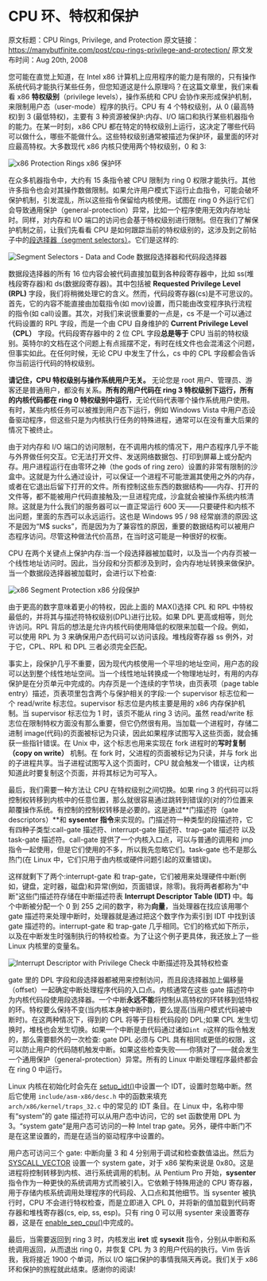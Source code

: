 # CPU 环、特权和保护

原文标题：CPU Rings, Privilege, and Protection
原文链接：https://manybutfinite.com/post/cpu-rings-privilege-and-protection/
原文发布时间：Aug 20th, 2008

您可能在直觉上知道，在 Intel x86 计算机上应用程序的能力是有限的，只有操作系统代码才能执行某些任务，但您知道这是什么原理吗？在这篇文章里，我们来看看 x86 **特权级别**（privilege levels），操作系统和 CPU 会协作来形成保护机制，来限制用户态（user-mode）程序的执行。CPU 有 4 个特权级别，从 0 (最高特权)到 3 (最低特权)，主要有 3 种资源被保护:内存、I/O 端口和执行某些机器指令的能力。在某一时刻，x86 CPU 都在特定的特权级别上运行，这决定了哪些代码可以做什么，哪些不能做什么。这些特权级别通常被描述为保护环，最里面的环对应最高特权。大多数现代 x86 内核只使用两个特权级别，0 和 3:

![x86 Protection Rings](https://i.imgur.com/tWGnZzV.png)
x86 保护环

在众多机器指令中，大约有 15 条指令被 CPU 限制为 ring 0 权限才能执行。其他许多指令也会对其操作数做限制。如果允许用户模式下运行止血指令，可能会破坏保护机制，引发混乱，所以这些指令保留给内核使用。试图在 ring 0 外运行它们会导致通用保护（general-protection）异常，比如一个程序使用无效内存地址时。同样，对内存和 I/O 端口的访问也会基于特权级别进行限制。但在我们了解保护机制之前，让我们先看看 CPU 是如何跟踪当前的特权级别的，这涉及到之前帖子中的[段选择器（segment selectors）](http://duartes.org/gustavo/blog/post/memory-translation-and-segmentation)。它们是这样的:

![Segment Selectors - Data and Code](https://i.imgur.com/1lG2N15.png)
数据段选择器和代码段选择器

数据段选择器的所有 16 位内容会被代码直接加载到各种段寄存器中，比如 ss(堆栈段寄存器)和 ds(数据段寄存器)。其中包括被 **Requested Privilege Level (RPL)** 字段，我们将稍微处理它的含义。然而，代码段寄存器(cs)是不可思议的。首先，它的内容不能直接由加载指令(如 mov)设置，而只能由改变程序执行流程的指令(如 call)设置。其次，对我们来说很重要的一点是，cs 不是一个可以通过代码设置的 RPL 字段，而是一个由 CPU 自身维护的 **Current Privilege Level（CPL）** 字段。代码段寄存器中的 2 位 CPL 字段**总是等于** CPU 当前的特权级别。英特尔的文档在这个问题上有点摇摆不定，有时在线文件也会混淆这个问题，但事实如此。在任何时候，无论 CPU 中发生了什么，cs 中的 CPL 字段都会告诉你当前运行代码的特权级别。

**请记住，CPU 特权级别与操作系统用户无关。** 无论您是 root 用户、管理员、游客还是普通用户，都没有关系。**所有的用户代码在 ring 3 特权级别下运行，所有的内核代码都在 ring 0 特权级别中运行**，无论代码代表哪个操作系统用户使用。有时，某些内核任务可以被推到用户态下运行，例如 Windows Vista 中用户态设备驱动程序，但这些只是为内核执行任务的特殊进程，通常可以在没有重大后果的情况下被终止。

由于对内存和 I/O 端口的访问限制，在不调用内核的情况下，用户态程序几乎不能与外界做任何交互。它无法打开文件、发送网络数据包、打印到屏幕上或分配内存。用户进程运行在由零环之神（the gods of ring zero）设置的非常有限制的沙盒中。这就是为什么通过设计，可以保证一个进程不可能泄漏其使用之外的内存，或者在它退出后留下打开的文件。所有控制这些东西的数据结构——内存、打开的文件等，都不能被用户代码直接触及;一旦进程完成，沙盒就会被操作系统内核清除。这就是为什么我们的服务器可以一直正常运行 600 天——只要硬件和内核不出问题，里面的东西可以永远运行。这也是 Windows 95 / 98 经常崩溃的原因:这不是因为“M$ sucks”，而是因为为了兼容性的原因，重要的数据结构可以被用户态程序访问。尽管这种做法代价高昂，在当时这可能是一种很好的权衡。

CPU 在两个关键点上保护内存:当一个段选择器被加载时，以及当一个内存页被一个线性地址访问时。因此，当分段和分页都涉及到时，会内存地址转换来做保护。当一个数据段选择器被加载时，会进行以下检查:

![x86 Segment Protection](https://i.imgur.com/ACaUbEH.png)
x86 分段保护

由于更高的数字意味着更小的特权，因此上面的 MAX()选择 CPL 和 RPL 中特权最低的，并将其与描述符特权级别(DPL)进行比较。如果 DPL 更高或相等，则允许访问。RPL 背后的想法是允许内核代码使用降低的权限来加载一个段。例如，可以使用 RPL 为 3 来确保用户态代码可以访问该段。堆栈段寄存器 ss 例外，对于它，CPL、RPL 和 DPL 三者必须完全匹配。

事实上，段保护几乎不重要，因为现代内核使用一个平坦的地址空间，用户态的段可以达到整个线性地址空间。当一个线性地址转换成一个物理地址时，有用的内存保护是在分页单元中完成的。内存页是一个连续的字节块，由页表项（page table entry）描述，页表项里包含两个与保护相关的字段:一个 supervisor 标志位和一个 read/write 标志位。supervisor 标志位是内核主要是用的 x86 内存保护机制。当 supervisor 标志位为 1 时，该页不能从 ring 3 访问。虽然 read/write 标志位在限制特权方面没有那么重要，但它仍然很有用。当加载一个进程时，存储二进制 image(代码)的页面被标记为只读，因此如果程序试图写入这些页面，就会捕获一些指针错误。在 Unix 中，这个标志也用来实现在 fork 进程时的**写时复制（copy on write）** 机制。在 fork 时，父进程的页面被标记为只读，并与 fork 出的子进程共享。当子进程试图写入这个页面时，CPU 就会触发一个错误，让内核知道此时要复制这个页面，并将其标记为可写入。

最后，我们需要一种方法让 CPU 在特权级别之间切换。如果 ring 3 的代码可以将控制权转移到内核中的任意位置，那么就很容易通过跳转到错误的(对的?)位置来颠覆操作系统。有控制的控制权转移是必要的。这是通过**门描述符（gate descriptors）**和 **sysenter 指令**来实现的。门描述符一种类型的段描述符，它有四种子类型:call-gate 描述符、interrupt-gate 描述符、trap-gate 描述符 以及 task-gate 描述符。call-gate 提供了一个内核入口点，可以与普通的调用和 jmp 指令一起使用，但是它们使用的不多，所以我先忽略它们。task-gate 也不是那么热门(在 Linux 中，它们只用于由内核或硬件问题引起的双重错误)。

这样就剩下了两个:interrupt-gate 和 trap-gate，它们被用来处理硬件中断(例如，键盘，定时器，磁盘)和异常(例如，页面错误，除零)。我将两者都称为"中断"这些门描述符存储在中断描述符表 **Interrupt Descriptor Table (IDT)** 中。每个中断被分配一个 0 到 255 之间的数字，称为**向量**，当处理器在找应该用哪个 gate 描述符来处理中断时，处理器就是通过把这个数字作为索引到 IDT 中找到该 gate 描述符的。interrupt-gate 和 trap-gate 几乎相同。它们的格式如下所示，以及在中断发生时强制执行的特权检查。为了让这个例子更具体，我还放上了一些 Linux 内核里的变量名。

![Interrupt Descriptor with Privilege Check](https://i.imgur.com/EyHQKPH.png)
中断描述符及其特权检查

gate 里的 DPL 字段和段选择器都被用来控制访问，而且段选择器加上偏移量（offset）一起确定中断处理程序代码的入口点。内核通常在这些 gate 描述符中为内核代码段使用段选择器。一个中断**永远不能**将控制从高特权的环转移到低特权的环。特权要么保持不变(当内核本身被中断时)，要么提高(当用户模式代码被中断时)。在这两种情况下，得到的 CPL 将等于目标代码段的 DPL;如果 CPL 发生切换时，堆栈也会发生切换。如果一个中断是由代码通过诸如`int n`这样的指令触发的，那么需要额外的一次检查: gate DPL 必须与 CPL 具有相同或更低的权限，这可以防止用户的代码随机触发中断。如果这些检查失败——你猜对了——就会发生一个通用保护（general-protection）异常。所有的 Linux 中断处理程序最终都会在 ring 0 中运行。

Linux 内核在初始化时会先在 [setup_idt()](http://lxr.linux.no/linux+v2.6.25.6/arch/x86/kernel/head_32.S#L475)中设置一个 IDT，设置时忽略中断。然后它使用 `include/asm-x86/desc.h` 中的函数来填充 `arch/x86/kernel/traps_32.c` 中的常见的 IDT 条目。在 Linux 中，名称中带有“system”的 gate 描述符可以从用户态中访问，它的 set 函数使用 DPL 为 3。“system gate”是用户态可访问的一种 Intel trap gate。另外，硬件中断门不是在这里设置的，而是在适当的驱动程序中设置的。

用户态可访问三个 gate: 中断向量 3 和 4 分别用于调试和检查数值溢出。然后为 [SYSCALL_VECTOR](http://lxr.linux.no/linux+v2.6.25.6/include/asm-x86/mach-default/irq_vectors.h#L31) 设置一个 system gate，对于 x86 架构来说是 0x80。这是进程将控制转移到内核、进行系统调用的机制。从 Pentium Pro 开始，**sysenter** 指令作为一种更快的系统调用方式而被引入。它依赖于特殊用途的 CPU 寄存器，用于存储内核系统调用处理程序的代码段、入口点和其他细节。当 sysenter 被执行时，CPU 不会进行特权检查，而是立即进入 CPL 0，并将新的值加载到代码寄存器和堆栈寄存器(cs, eip, ss, esp)。只有 ring 0 可以用 sysenter 来设置寄存器，这是在 [enable_sep_cpu()](http://lxr.linux.no/linux+v2.6.25.6/arch/x86/vdso/vdso32-setup.c#L235)中完成的。

最后，当需要返回到 ring 3 时，内核发出 **iret** 或 **sysexit** 指令，分别从中断和系统调用返回，从而退出 ring 0，并恢复 CPL 为 3 的用户代码的执行。Vim 告诉我，我将接近 1900 个单词，所以 I/O 端口保护的事情我隔天再说。我们关于 x86 环和保护的旅程就此结束。感谢你的阅读!
